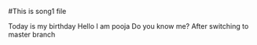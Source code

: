 #This is song1 file

Today is my birthday
Hello I am pooja
Do you know me?
After switching to master branch